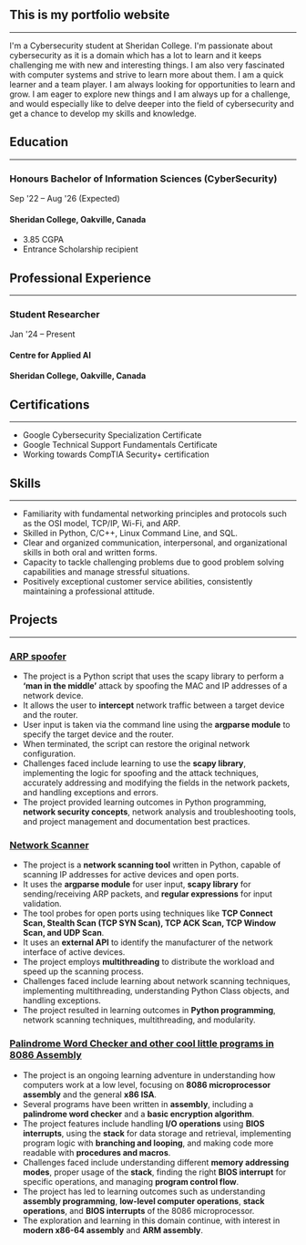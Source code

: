 ## This is my portfolio website
* * *
I'm a Cybersecurity student at Sheridan College. I'm passionate about cybersecurity as it is a domain which has a lot to learn and it keeps challenging me with new and interesting things. I am also very fascinated with computer systems and strive to learn more about them. I am a quick learner and a team player. I am always looking for opportunities to learn and grow. I am eager to explore new things and I am always up for a challenge, and would especially like to delve deeper into the field of cybersecurity and get a chance to develop my skills and knowledge.


## Education
* * *
### Honours Bachelor of Information Sciences (CyberSecurity)
  Sep '22 – Aug '26 (Expected) 
#### Sheridan College, Oakville, Canada
* 3.85 CGPA
* Entrance Scholarship recipient


## Professional Experience
* * *
### Student Researcher
  Jan '24 – Present
#### Centre for Applied AI
#### Sheridan College, Oakville, Canada 


## Certifications
* * *
* Google Cybersecurity Specialization Certificate
* Google Technical Support Fundamentals Certificate
* Working towards CompTIA Security+ certification


## Skills
* * *
* Familiarity with fundamental networking principles and protocols such as the OSI model, TCP/IP, Wi-Fi, and ARP.
* Skilled in Python, C/C++, Linux Command Line, and SQL.
* Clear and organized communication, interpersonal, and organizational skills in both oral and written forms.
* Capacity to tackle challenging problems due to good problem solving capabilities and manage stressful situations.
* Positively exceptional customer service abilities, consistently maintaining a professional attitude.


## Projects
* * *
### [ARP spoofer](https://github.com/PrajwalNa/Spoofer)
* The project is a Python script that uses the scapy library to perform a **‘man in the middle’** attack by spoofing the MAC and IP addresses of a network device.
* It allows the user to **intercept** network traffic between a target device and the router.
* User input is taken via the command line using the **argparse module** to specify the target device and the router.
* When terminated, the script can restore the original network configuration.
* Challenges faced include learning to use the **scapy library**, implementing the logic for spoofing and the attack techniques, accurately addressing and modifying the fields in the network packets, and handling exceptions and errors.
* The project provided learning outcomes in Python programming, **network security concepts**, network analysis and troubleshooting tools, and project management and documentation best practices.


### [Network Scanner](https://github.com/PrajwalNa/NetScanner)
* The project is a **network scanning tool** written in Python, capable of scanning IP addresses for active devices and open ports.
* It uses the **argparse module** for user input, **scapy library** for sending/receiving ARP packets, and **regular expressions** for input validation.
* The tool probes for open ports using techniques like **TCP Connect Scan, Stealth Scan (TCP SYN Scan), TCP ACK Scan, TCP Window Scan, and UDP Scan**.
* It uses an **external API** to identify the manufacturer of the network interface of active devices.
* The project employs **multithreading** to distribute the workload and speed up the scanning process.
* Challenges faced include learning about network scanning techniques, implementing multithreading, understanding Python Class objects, and handling exceptions.
* The project resulted in learning outcomes in **Python programming**, network scanning techniques, multithreading, and modularity.


### [Palindrome Word Checker and other cool little programs in 8086 Assembly](https://github.com/PrajwalNa/ASM)
* The project is an ongoing learning adventure in understanding how computers work at a low level, focusing on **8086 microprocessor assembly** and the general **x86 ISA**.
* Several programs have been written in **assembly**, including a **palindrome word checker** and a **basic encryption algorithm**.
* The project features include handling **I/O operations** using **BIOS interrupts**, using the **stack** for data storage and retrieval, implementing program logic with **branching and looping**, and making code more readable with **procedures and macros**.
* Challenges faced include understanding different **memory addressing modes**, proper usage of the **stack**, finding the right **BIOS interrupt** for specific operations, and managing **program control flow**.
* The project has led to learning outcomes such as understanding **assembly programming**, **low-level computer operations**, **stack operations**, and **BIOS interrupts** of the 8086 microprocessor.
* The exploration and learning in this domain continue, with interest in **modern x86-64 assembly** and **ARM assembly**.